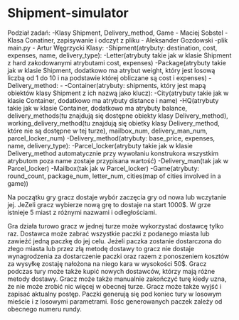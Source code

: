 # Shipment-simulator
Podział zadań:
    -Klasy Shipment, Delivery_method, Game - Maciej Sobstel
    -Klasa Conatiner, zapisywanie i odczyt z pliku - Aleksander Gozdowski
    -plik main.py - Artur Węgrzycki
Klasy:
    -Shipment(atrybuty: destination, cost, expenses, name, delivery_type):
        -Letter(atrybuty takie jak w klasie Shipment z hard zakodowanymi atrybutami cost, expenses)
        -Package(atrybuty takie jak w klasie Shipment, dodatkowo ma atrybut weight, który jest losową liczbą od 1 do 10 i na podstawie której obliczane są cost i expenses)
    -Delivery_method:
        -
    -Container(atrybuty: shipments, który jest mapą obiektów klasy Shipment z ich nazwą jako klucz):
        -City(atrybuty takie jak w klasie Container, dodatkowo ma atrybuty distance i name)
        -HQ(atrybuty takie jak w klasie Container, dodatkowo ma atrybuty balance, delivery_methods(tu znajdują się dostępne obiekty klasy Delivery_method), working_delivery_method(tu znajdują się obietky klasy Delivery_method, które nie są dostępne w tej turze), mailbox_num, delivery_man_num, parcel_locker_num)
    -Delivery_method(atrybuty: base_price, expenses, name, delivery_type):
        -Parcel_locker(atrybuty takie jak w klasie Delivery_method automatycznie przy wywołaniu konstrukora wszystkim atrybutom poza name zostaje przypisana wartość)
        -Delivery_man(tak jak w Parcel_locker)
        -Mailbox(tak jak w Parcel_locker)
    -Game(atrybuty: round_count, package_num, letter_num, cities(map of cities involved in a game))

Na początku gry gracz dostaje wybór zaczęcia gry od nowa lub wczytanie jej. JeZeli gracz wybierze nową grę to dostaje na start 1000$. W grze istnieje 5 miast z różnymi nazwami i odległościami.

Gra działa turowo gracz w jednej turze może wykorzystać dostawcę tylko raz. Dostawca może zabrać wszystkie paczki z podanego miasta lub zawieźć jedną paczkę do jej celu. Jeżeli paczka zostanie dostarczona do złego miasta lub przez złą metodę dostawy to gracz nie dostaje wynagrodzenia za dostarczenie paczki oraz razem z ponoszeniem kosztów za wysyłkę zostaję nałożona na niego kara w wysokości 50$. Gracz podczas tury może także kupić nowych dostawców, którzy mają różne metody dostawy. Gracz może także manualnie zakończyć turę kiedy uzna, że nie może zrobić nic więcej w obecnej turze. Gracz może także wyjść i zapisać aktualny postęp. Paczki generują się pod koniec tury w losowym mieście i z losowymi parametrami. Ilośc generowanych paczek zależy od obecnego numeru rundy.
